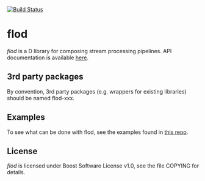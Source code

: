 [![Build Status](https://travis-ci.org/epi/flod.svg?branch=master)](https://travis-ci.org/epi/flod)
# flod

*flod* is a D library for composing stream processing pipelines.
API documentation is available [here](http://epi.github.io/flod/ddox/flod.html).

## 3rd party packages

By convention, 3rd party packages (e.g. wrappers for existing libraries) should be
named flod-xxx.

## Examples

To see what can be done with flod, see the examples found in
[this repo](https://github.com/epi/flod-examples).

## License

*flod* is licensed under Boost Software License v1.0, see the file COPYING for details.
